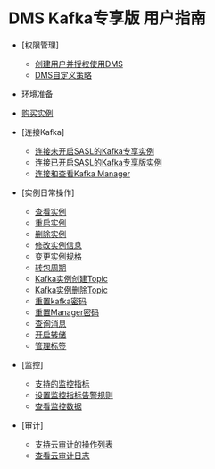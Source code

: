 # DMS Kafka专享版 用户指南

-   [权限管理]
    -   [创建用户并授权使用DMS](创建用户并授权使用DMS.md)
    -   [DMS自定义策略](DMS自定义策略.md)

-   [环境准备](环境准备.md)
-   [购买实例](购买实例.md)
-   [连接Kafka]
    -   [连接未开启SASL的Kafka专享实例](连接未开启SASL的Kafka专享实例.md)
    -   [连接已开启SASL的Kafka专享版实例](连接已开启SASL的Kafka专享版实例.md)
    -   [连接和查看Kafka Manager](连接和查看Kafka-Manager.md)

-   [实例日常操作]
    -   [查看实例](查看实例.md)
    -   [重启实例](重启实例.md)
    -   [删除实例](删除实例.md)
    -   [修改实例信息](修改实例信息.md)
    -   [变更实例规格](变更实例规格.md)
    -   [转包周期](转包周期.md)
    -   [Kafka实例创建Topic](Kafka实例创建Topic.md)
    -   [Kafka实例删除Topic](Kafka实例删除Topic.md)
    -   [重置kafka密码](重置kafka密码.md)
    -   [重置Manager密码](重置Manager密码.md)
    -   [查询消息](查询消息.md)
    -   [开启转储](开启转储.md)
    -   [管理标签](管理标签.md)

-   [监控]
    -   [支持的监控指标](支持的监控指标.md)
    -   [设置监控指标告警规则](设置监控指标告警规则.md)
    -   [查看监控数据](查看监控数据.md)

-   [审计]
    -   [支持云审计的操作列表](支持云审计的操作列表.md)
    -   [查看云审计日志](查看云审计日志.md)


